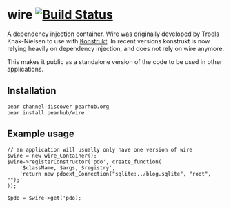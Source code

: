wire [![Build Status](https://secure.travis-ci.org/lsolesen/wire.png?branch=master)](http://travis-ci.org/lsolesen/wire)
==

A dependency injection container. Wire was originally developed by Troels Knak-Nielsen to use with [Konstrukt](http://konstrukt.dk/). In recent versions konstrukt is now relying heavily on dependency injection, and does not rely on wire anymore.

This makes it public as a standalone version of the code to be used in other applications.

Installation
--

	pear channel-discover pearhub.org
	pear install pearhub/wire

Example usage
--

	// an application will usually only have one version of wire
	$wire = new wire_Container();
	$wire->registerConstructor('pdo', create_function(
  		'$className, $args, $registry',
  		'return new pdoext_Connection("sqlite:../blog.sqlite", "root", "");'
	));
	
	$pdo = $wire->get('pdo);